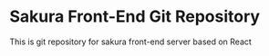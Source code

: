 # Sakura Front-End Git Repository

This is git repository for sakura front-end server based on React

